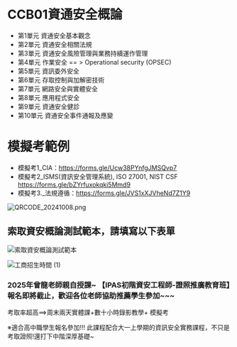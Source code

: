 # CCB01資通安全概論
- 第1單元	資通安全基本觀念
- 第2單元	資通安全相關法規
- 第3單元	資通安全風險管理與業務持續運作管理
- 第4單元	作業安全 == > Operational security (OPSEC)
- 第5單元	資訊委外安全
- 第6單元	存取控制與加解密技術
- 第7單元	網路安全與實體安全
- 第8單元	應用程式安全
- 第9單元	資通安全健診
- 第10單元	資通安全事件通報及應變
# 模擬考範例
- 模擬考1_CIA：https://forms.gle/Ucw38PYnfgJMSQvp7
- 模擬考2_ISMS(資訊安全管理系統), ISO 27001, NIST CSF https://forms.gle/bZYrfuxokqki5Mmd9
- 模擬考3._法規遵循：https://forms.gle/JVS1xXJVheNd7Z1Y9

![QRCODE_20241008.png](QRCODE_20241008.png)

## 索取資安概論測試範本，請填寫以下表單
![索取資安概論測試範本](https://github.com/user-attachments/assets/997655ca-0375-4836-a922-d57f0411e21c)

![工商招生時間 (1)](https://github.com/user-attachments/assets/6740bcb3-32ae-4041-90c2-89a5df4ccd80)
### 2025年曾龍老師親自授課~ 【IPAS初階資安工程師-證照推廣教育班】報名即將截止，歡迎各位老師協助推薦學生參加~~~

考取率超高==>周末兩天實體課+數十小時錄影教學+ 模擬考

※適合高中職學生報名參加!!! 此課程配合大一上學期的資訊安全實務課程，不只是考取證照!還打下中階深厚基礎~

